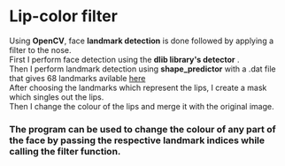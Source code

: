 # Lip-color filter
Using **OpenCV**, face **landmark detection** is done followed by applying a filter to the nose.  
First I perform face detection using the **dlib library's detector** .  
Then I perform landmark detection using **shape_predictor** with a .dat file that gives 68 landmarks avilable [here]( https://github.com/davisking/dlib-models/blob/master/shape_predictor_68_face_landmarks.dat.bz2)  
After choosing the landmarks which represent the lips, I create a mask which singles out the lips.  
Then I change the colour of the lips and merge it with the original image.  

### The program can be used to change the colour of any part of the face by passing the respective landmark indices while calling the filter function.
